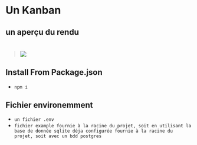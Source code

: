 # Un Kanban

## un aperçu du rendu
> # <a href="url"><img src="https://github.com/CedricMrt/CedricMrt.github.io/tree/main/img/kanban.webp"></a>

## Install From Package.json
* `npm i`

## Fichier environemment
* `un fichier .env`
* `fichier example fournie à la racine du projet, soit en utilisant la base de donnée sqlite déja configurée fournie à la racine du projet, soit avec un bdd postgres`

